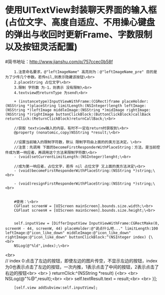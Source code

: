 # 使用UITextView封装聊天界面的输入框(占位文字、高度自适应、不用操心键盘的弹出与收回时更新Frame、字数限制以及按钮灵活配置)

#简书地址：http://www.jianshu.com/p/757ccec0b58f

        1.注意命名要求，@"leftImageName" 高亮则为：@"leftImageName_pre" 目的是为了少传几个参数。若传nil,则表示隐藏该按钮\<br>
        2.placeString 占位文字\<br>
        3.限制 字符数 为-1，则表示 没有限制\<br>
        4.textview的returnType 为send\<br>

        + (instancetype)InputViewWithFrame:(CGRect)frame placeHolder:(NSString *)placeString limitLength:(NSInteger)length leftImage:(NSString *)leftImage middleImage:(NSString *)midImage rightImage:(NSString *)rightImage buttonClickBlock:(ButtonClickBlock)callBack returnClick:(ReturnClickBlock)returnCallBack;\<br>

        //获取 textview输入的内容，有时不一定在return时获取到\<br>
        @property (nonatomic,copy)NSString *result;\<br>

        //设置当前输入的限制字符数，默认 限制字符由上面的的类方法决定。\<br>
        //注意：先调用 下面的becomeFirstResponderWithPlaceString：方法，是当前控件成为第一响应者，再调用这个方法来限制字符数\<br>
        - (void)setCurrentLimitLength:(NSInteger)lenght;\<br>

        //成为第一响应者，占位文字，若传 nil 占位文字 又上面的类方法决定\<br>
        - (void)becomeFirstResponderWithPlaceString:(NSString *)string;\<br>

        - (void)resignFirstResponderWithPlaceString:(NSString *)string;\<br>


        #使用：\<br>
        CGFloat screenW = [UIScreen mainScreen].bounds.size.width;\<br>
        CGFloat screenH = [UIScreen mainScreen].bounds.size.height;\<br>


        self.inputView = [DifferInputView InputViewWithFrame:CGRectMake(0, screenH - 44, screenW, 44) placeHolder:@"说点什么吧..." limitLength:100 leftImage:@"icon_like_down" middleImage:@"icon_like_down" rightImage:@"icon_like_down" buttonClickBlock:^(NSInteger index) {\<br>
        NSLog(@"%ld",index);\<br>
\<br>    
        // index 0:点击了左边的按钮，即使左边的图片传空，不显示左边的按钮，index为0也表示点击了左边的按钮，一次内推，1表示点击了中间的按钮，2表示点击了右边的按钮\<br>
\<br>
        } returnClick:^(NSString *result) {\<br>
\<br>
        NSLog(@"%@",result);\<br>
\<br>
        self.textResult.text = result;\<br>
\<br>
        }];


        [self.view addSubview:self.inputView];
